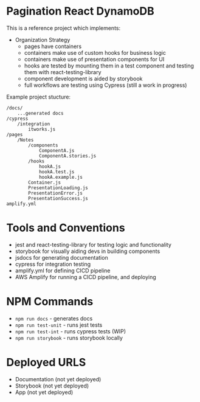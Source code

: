 # Pagination React DynamoDB

This is a reference project which implements:

-   Organization Strategy
    -   pages have containers
    -   containers make use of custom hooks for business logic
    -   containers make use of presentation components for UI
    -   hooks are tested by mounting them in a test component and testing them with react-testing-library
    -   component development is aided by storybook
    -   full workflows are testing using Cypress (still a work in progress)

Example project stucture:

```
/docs/
    ...generated docs
/cypress
    /integration
        itworks.js
/pages
    /Notes
        /components
            ComponentA.js
            ComponentA.stories.js
        /hooks
            hookA.js
            hookA.test.js
            hookA.example.js
        Container.js
        PresentationLoading.js
        PresentationError.js
        PresentationSuccess.js
amplify.yml
```

# Tools and Conventions

-   jest and react-testing-library for testing logic and functionality
-   storybook for visually aiding devs in building components
-   jsdocs for generating documentation
-   cypress for integration testing
-   amplify.yml for defining CICD pipeline
-   AWS Amplify for running a CICD pipeline, and deploying

# NPM Commands

-   `npm run docs` - generates docs
-   `npm run test-unit` - runs jest tests
-   `npm run test-int` - runs cypress tests (WIP)
-   `npm run storybook` - runs storybook locally

# Deployed URLS

-   Documentation (not yet deployed)
-   Storybook (not yet deployed)
-   App (not yet deployed)
